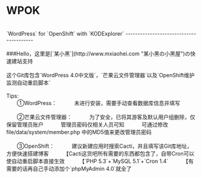 WPOK
====
<br>
`WordPress` for `OpenShift` with `KODExplorer`
----------------------------------------
<br>
<br>
###Hello，这里是[`某小黑`](http://www.mxiaohei.com "某小黑の小黑屋")の快速建站支持
<br>
<br>
这个Git库包含`WordPress 4.0中文版`，`芒果云文件管理器`以及`OpenShift维护监测自动重启脚本`  
<br><br>
Tips:  
<br>
　　①WordPress：  
　　　未进行安装，需要手动查看数据库信息并填写  <br><br>
　　②芒果云文件管理器：  
　　　为了安全，已将其游客及默认用户组删除，仅保留管理员账户  
　　　管理员密码仅相关人员可知  
　　　可通过修改 file/data/system/member.php 中的MD5值来更改管理员密码  <br><br>
　　③OpenShift：  
　　　建议新建应用时搜索Cacti，并且填写该Git库地址，方便快速搭建博客  
　　　【Cacti这货吧所有需要的东西都包含了，自带Cron可以使自动重启脚本直接生效  
　　　【`PHP 5.3`+`MySQL 5.1`+`Cron 1.4`  
　　　【有需要的话再自己手动添加个`phpMyAdmin 4.0`就全了<br><br>
